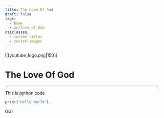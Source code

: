 ```yaml
---
title: The Love Of God
draft: false
tags:
  - home
  - on/love_of_God
cssclasses:
  - center-titles
  - center-images
---
```


![[youtube_logo.png|150]]
# The Love Of God
---
This is python code
```python
print('Hello World')
```
GG!